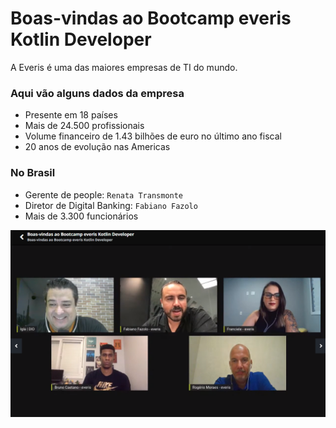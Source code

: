 # Boas-vindas ao Bootcamp everis Kotlin Developer

A Everis é uma das maiores empresas de TI do mundo.

### Aqui vão alguns dados da empresa

- Presente em 18 países
- Mais de 24.500 profissionais
- Volume financeiro de 1.43 bilhões de euro no último ano fiscal
- 20 anos de evolução nas Americas

### No Brasil
- Gerente de people: `Renata Transmonte`
- Diretor de Digital Banking: `Fabiano Fazolo`
- Mais de 3.300 funcionários

![Time Everis Brasil](./time-everis-brasil.png)

